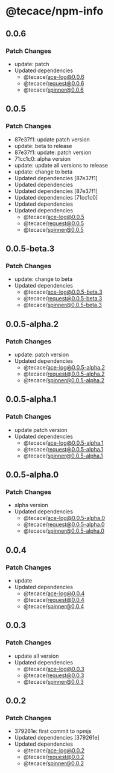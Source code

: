 # @tecace/npm-info

## 0.0.6

### Patch Changes

- update: patch
- Updated dependencies
  - @tecace/ace-log@0.0.6
  - @tecace/request@0.0.6
  - @tecace/spinner@0.0.6

## 0.0.5

### Patch Changes

- 87e37f1: update patch version
- update: beta to release
- 87e37f1: update: patch version
- 71cc1c0: alpha version
- update: update all versions to release
- update: change to beta
- Updated dependencies [87e37f1]
- Updated dependencies
- Updated dependencies [87e37f1]
- Updated dependencies [71cc1c0]
- Updated dependencies
- Updated dependencies
  - @tecace/ace-log@0.0.5
  - @tecace/request@0.0.5
  - @tecace/spinner@0.0.5

## 0.0.5-beta.3

### Patch Changes

- update: change to beta
- Updated dependencies
  - @tecace/ace-log@0.0.5-beta.3
  - @tecace/request@0.0.5-beta.3
  - @tecace/spinner@0.0.5-beta.3

## 0.0.5-alpha.2

### Patch Changes

- update: patch version
- Updated dependencies
  - @tecace/ace-log@0.0.5-alpha.2
  - @tecace/request@0.0.5-alpha.2
  - @tecace/spinner@0.0.5-alpha.2

## 0.0.5-alpha.1

### Patch Changes

- update patch version
- Updated dependencies
  - @tecace/ace-log@0.0.5-alpha.1
  - @tecace/request@0.0.5-alpha.1
  - @tecace/spinner@0.0.5-alpha.1

## 0.0.5-alpha.0

### Patch Changes

- alpha version
- Updated dependencies
  - @tecace/ace-log@0.0.5-alpha.0
  - @tecace/request@0.0.5-alpha.0
  - @tecace/spinner@0.0.5-alpha.0

## 0.0.4

### Patch Changes

- update
- Updated dependencies
  - @tecace/ace-log@0.0.4
  - @tecace/request@0.0.4
  - @tecace/spinner@0.0.4

## 0.0.3

### Patch Changes

- update all version
- Updated dependencies
  - @tecace/ace-log@0.0.3
  - @tecace/request@0.0.3
  - @tecace/spinner@0.0.3

## 0.0.2

### Patch Changes

- 379261e: first commit to npmjs
- Updated dependencies [379261e]
- Updated dependencies
  - @tecace/ace-log@0.0.2
  - @tecace/request@0.0.2
  - @tecace/spinner@0.0.2
